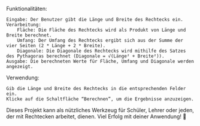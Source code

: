 Funktionalitäten:

    Eingabe: Der Benutzer gibt die Länge und Breite des Rechtecks ein.
    Verarbeitung:
        Fläche: Die Fläche des Rechtecks wird als Produkt von Länge und Breite berechnet.
        Umfang: Der Umfang des Rechtecks ergibt sich aus der Summe der vier Seiten (2 * Länge + 2 * Breite).
        Diagonale: Die Diagonale des Rechtecks wird mithilfe des Satzes des Pythagoras berechnet (Diagonale = √(Länge² + Breite²)).
    Ausgabe: Die berechneten Werte für Fläche, Umfang und Diagonale werden angezeigt.

Verwendung:

    Gib die Länge und Breite des Rechtecks in die entsprechenden Felder ein.
    Klicke auf die Schaltfläche “Berechnen”, um die Ergebnisse anzuzeigen.

Dieses Projekt kann als nützliches Werkzeug für Schüler, Lehrer oder jeden, der mit Rechtecken arbeitet, dienen. Viel Erfolg mit deiner Anwendung! 📐

